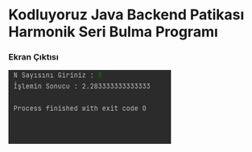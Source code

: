 # Kodluyoruz Java Backend Patikası Harmonik Seri Bulma Programı

### Ekran Çıktısı 
![](../../../img/har.png)